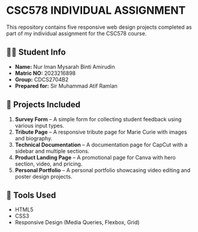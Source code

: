 # CSC578 INDIVIDUAL ASSIGNMENT

This repository contains five responsive web design projects completed as part of my individual assignment for the CSC578 course.

## 👩‍💻 Student Info
- **Name:** Nur Iman Mysarah Binti Amirudin
- **Matric NO:** 2023216898  
- **Group:** CDCS2704B2
- **Prepared for:** Sir Muhammad Atif Ramlan

## 📁 Projects Included

1. **Survey Form** – A simple form for collecting student feedback using various input types.
2. **Tribute Page** – A responsive tribute page for Marie Curie with images and biography.
3. **Technical Documentation** – A documentation page for CapCut with a sidebar and multiple sections.
4. **Product Landing Page** – A promotional page for Canva with hero section, video, and pricing.
5. **Personal Portfolio** – A personal portfolio showcasing video editing and poster design projects.

## 🧰 Tools Used
- HTML5  
- CSS3  
- Responsive Design (Media Queries, Flexbox, Grid)
